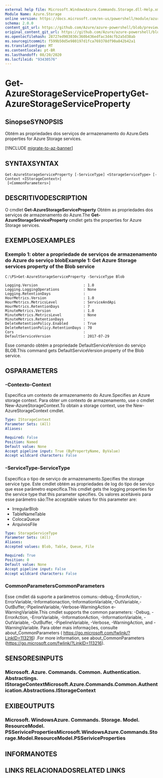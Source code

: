```yaml
---
external help file: Microsoft.WindowsAzure.Commands.Storage.dll-Help.xml
Module Name: Azure.Storage
online version: https://docs.microsoft.com/en-us/powershell/module/azure.storage/get-azurestorageserviceproperty
schema: 2.0.0
content_git_url: https://github.com/Azure/azure-powershell/blob/preview/src/Storage/Commands.Storage/help/Get-AzureStorageServiceProperty.md
original_content_git_url: https://github.com/Azure/azure-powershell/blob/preview/src/Storage/Commands.Storage/help/Get-AzureStorageServiceProperty.md
ms.openlocfilehash: 28727ed903030c360b436edfac3d4cfb2a5d38ab
ms.sourcegitcommit: f599b50d5e980197d1fca769378df90a842b42a1
ms.translationtype: MT
ms.contentlocale: pt-BR
ms.lasthandoff: 08/20/2020
ms.locfileid: "93430576"
---
```

# <span data-ttu-id="ade44-101">Get-AzureStorageServiceProperty</span><span class="sxs-lookup"><span data-stu-id="ade44-101">Get-AzureStorageServiceProperty</span></span>

## <span data-ttu-id="ade44-102">Sinopse</span><span class="sxs-lookup"><span data-stu-id="ade44-102">SYNOPSIS</span></span>
<span data-ttu-id="ade44-103">Obtém as propriedades dos serviços de armazenamento do Azure.</span><span class="sxs-lookup"><span data-stu-id="ade44-103">Gets properties for Azure Storage services.</span></span>

[!INCLUDE [migrate-to-az-banner](../../includes/migrate-to-az-banner.md)]

## <span data-ttu-id="ade44-104">SYNTAX</span><span class="sxs-lookup"><span data-stu-id="ade44-104">SYNTAX</span></span>

```
Get-AzureStorageServiceProperty [-ServiceType] <StorageServiceType> [-Context <IStorageContext>]
 [<CommonParameters>]
```

## <span data-ttu-id="ade44-105">DESCRITIVO</span><span class="sxs-lookup"><span data-stu-id="ade44-105">DESCRIPTION</span></span>
<span data-ttu-id="ade44-106">O cmdlet **Get-AzureStorageServiceProperty** Obtém as propriedades dos serviços de armazenamento do Azure.</span><span class="sxs-lookup"><span data-stu-id="ade44-106">The **Get-AzureStorageServiceProperty** cmdlet gets the properties for Azure Storage services.</span></span>

## <span data-ttu-id="ade44-107">EXEMPLOS</span><span class="sxs-lookup"><span data-stu-id="ade44-107">EXAMPLES</span></span>

### <span data-ttu-id="ade44-108">Exemplo 1: obter a propriedade de serviços de armazenamento do Azure do serviço blob</span><span class="sxs-lookup"><span data-stu-id="ade44-108">Example 1: Get  Azure Storage services property of the Blob service</span></span>
```
C:\PS>Get-AzureStorageServiceProperty -ServiceType Blob

Logging.Version                     : 1.0
Logging.LoggingOperations           : None
Logging.RetentionDays               : 
HourMetrics.Version                 : 1.0
HourMetrics.MetricsLevel            : ServiceAndApi
HourMetrics.RetentionDays           : 7
MinuteMetrics.Version               : 1.0
MinuteMetrics.MetricsLevel          : None
MinuteMetrics.RetentionDays         : 
DeleteRetentionPolicy.Enabled       : True
DeleteRetentionPolicy.RetentionDays : 70
Cors                                : 
DefaultServiceVersion               : 2017-07-29

```

<span data-ttu-id="ade44-109">Esse comando obtém a propriedade DefaultServiceVersion do serviço BLOB.</span><span class="sxs-lookup"><span data-stu-id="ade44-109">This command gets DefaultServiceVersion property of the Blob service.</span></span>

## <span data-ttu-id="ade44-110">OS</span><span class="sxs-lookup"><span data-stu-id="ade44-110">PARAMETERS</span></span>

### <span data-ttu-id="ade44-111">-Contexto</span><span class="sxs-lookup"><span data-stu-id="ade44-111">-Context</span></span>
<span data-ttu-id="ade44-112">Especifica um contexto de armazenamento do Azure.</span><span class="sxs-lookup"><span data-stu-id="ade44-112">Specifies an Azure storage context.</span></span>
<span data-ttu-id="ade44-113">Para obter um contexto de armazenamento, use o cmdlet New-AzureStorageContext.</span><span class="sxs-lookup"><span data-stu-id="ade44-113">To obtain a storage context, use the New-AzureStorageContext cmdlet.</span></span>

```yaml
Type: IStorageContext
Parameter Sets: (All)
Aliases: 

Required: False
Position: Named
Default value: None
Accept pipeline input: True (ByPropertyName, ByValue)
Accept wildcard characters: False
```

### <span data-ttu-id="ade44-114">-ServiceType</span><span class="sxs-lookup"><span data-stu-id="ade44-114">-ServiceType</span></span>
<span data-ttu-id="ade44-115">Especifica o tipo de serviço de armazenamento.</span><span class="sxs-lookup"><span data-stu-id="ade44-115">Specifies the storage service type.</span></span>
<span data-ttu-id="ade44-116">Este cmdlet obtém as propriedades de log do tipo de serviço que esse parâmetro especifica.</span><span class="sxs-lookup"><span data-stu-id="ade44-116">This cmdlet gets the logging properties for the service type that this parameter specifies.</span></span>
<span data-ttu-id="ade44-117">Os valores aceitáveis para esse parâmetro são:</span><span class="sxs-lookup"><span data-stu-id="ade44-117">The acceptable values for this parameter are:</span></span>

- <span data-ttu-id="ade44-118">Irregular</span><span class="sxs-lookup"><span data-stu-id="ade44-118">Blob</span></span> 
- <span data-ttu-id="ade44-119">TableName</span><span class="sxs-lookup"><span data-stu-id="ade44-119">Table</span></span>
- <span data-ttu-id="ade44-120">Coloca</span><span class="sxs-lookup"><span data-stu-id="ade44-120">Queue</span></span>
- <span data-ttu-id="ade44-121">Arquivos</span><span class="sxs-lookup"><span data-stu-id="ade44-121">File</span></span>

```yaml
Type: StorageServiceType
Parameter Sets: (All)
Aliases: 
Accepted values: Blob, Table, Queue, File

Required: True
Position: 0
Default value: None
Accept pipeline input: False
Accept wildcard characters: False
```

### <span data-ttu-id="ade44-122">CommonParameters</span><span class="sxs-lookup"><span data-stu-id="ade44-122">CommonParameters</span></span>
<span data-ttu-id="ade44-123">Esse cmdlet dá suporte a parâmetros comuns:-debug,-ErrorAction,-ErrorVariable,-Informationaction,-InformationVariable,-OutVariable,-OutBuffer,-PipelineVariable,-Verbose-WarningAction e-WarningVariable.</span><span class="sxs-lookup"><span data-stu-id="ade44-123">This cmdlet supports the common parameters: -Debug, -ErrorAction, -ErrorVariable, -InformationAction, -InformationVariable, -OutVariable, -OutBuffer, -PipelineVariable, -Verbose, -WarningAction, and -WarningVariable.</span></span> <span data-ttu-id="ade44-124">Para obter mais informações, consulte about_CommonParameters ( https://go.microsoft.com/fwlink/?LinkID=113216) .</span><span class="sxs-lookup"><span data-stu-id="ade44-124">For more information, see about_CommonParameters (https://go.microsoft.com/fwlink/?LinkID=113216).</span></span>

## <span data-ttu-id="ade44-125">SENSORES</span><span class="sxs-lookup"><span data-stu-id="ade44-125">INPUTS</span></span>

### <span data-ttu-id="ade44-126">Microsoft. Azure. Commands. Common. Authentication. Abstractings. IStorageContext</span><span class="sxs-lookup"><span data-stu-id="ade44-126">Microsoft.Azure.Commands.Common.Authentication.Abstractions.IStorageContext</span></span>

## <span data-ttu-id="ade44-127">EXIBE</span><span class="sxs-lookup"><span data-stu-id="ade44-127">OUTPUTS</span></span>

### <span data-ttu-id="ade44-128">Microsoft. WindowsAzure. Commands. Storage. Model. ResourceModel. PSSeriviceProperties</span><span class="sxs-lookup"><span data-stu-id="ade44-128">Microsoft.WindowsAzure.Commands.Storage.Model.ResourceModel.PSSeriviceProperties</span></span>

## <span data-ttu-id="ade44-129">INFORMA</span><span class="sxs-lookup"><span data-stu-id="ade44-129">NOTES</span></span>

## <span data-ttu-id="ade44-130">LINKS RELACIONADOS</span><span class="sxs-lookup"><span data-stu-id="ade44-130">RELATED LINKS</span></span>

